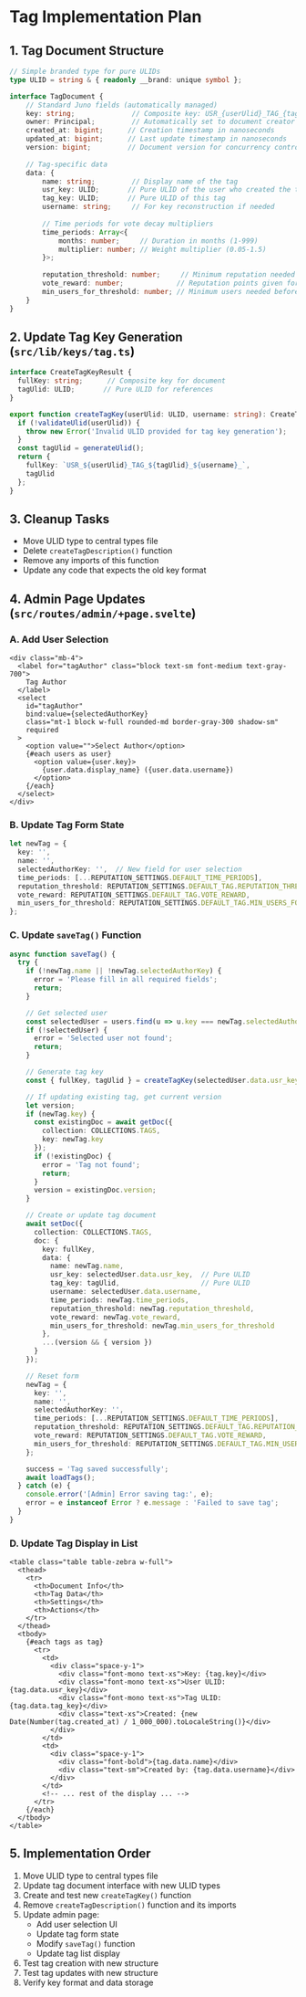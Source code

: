 # Tag Implementation Plan

## 1. Tag Document Structure

```typescript
// Simple branded type for pure ULIDs
type ULID = string & { readonly __brand: unique symbol };

interface TagDocument {
    // Standard Juno fields (automatically managed)
    key: string;              // Composite key: USR_{userUlid}_TAG_{tagUlid}_{username}_
    owner: Principal;         // Automatically set to document creator's Principal
    created_at: bigint;      // Creation timestamp in nanoseconds
    updated_at: bigint;      // Last update timestamp in nanoseconds
    version: bigint;         // Document version for concurrency control
    
    // Tag-specific data
    data: {
        name: string;         // Display name of the tag
        usr_key: ULID;       // Pure ULID of the user who created the tag
        tag_key: ULID;       // Pure ULID of this tag
        username: string;     // For key reconstruction if needed
        
        // Time periods for vote decay multipliers
        time_periods: Array<{
            months: number;     // Duration in months (1-999)
            multiplier: number; // Weight multiplier (0.05-1.5)
        }>;
        
        reputation_threshold: number;     // Minimum reputation needed for voting power
        vote_reward: number;             // Reputation points given for casting votes
        min_users_for_threshold: number; // Minimum users needed before vote rewards are restricted
    }
}
```

## 2. Update Tag Key Generation (`src/lib/keys/tag.ts`)

```typescript
interface CreateTagKeyResult {
  fullKey: string;      // Composite key for document
  tagUlid: ULID;       // Pure ULID for references
}

export function createTagKey(userUlid: ULID, username: string): CreateTagKeyResult {
  if (!validateUlid(userUlid)) {
    throw new Error('Invalid ULID provided for tag key generation');
  }
  const tagUlid = generateUlid();
  return {
    fullKey: `USR_${userUlid}_TAG_${tagUlid}_${username}_`,
    tagUlid
  };
}
```

## 3. Cleanup Tasks
- Move ULID type to central types file
- Delete `createTagDescription()` function
- Remove any imports of this function
- Update any code that expects the old key format

## 4. Admin Page Updates (`src/routes/admin/+page.svelte`)

### A. Add User Selection
```svelte
<div class="mb-4">
  <label for="tagAuthor" class="block text-sm font-medium text-gray-700">
    Tag Author
  </label>
  <select
    id="tagAuthor"
    bind:value={selectedAuthorKey}
    class="mt-1 block w-full rounded-md border-gray-300 shadow-sm"
    required
  >
    <option value="">Select Author</option>
    {#each users as user}
      <option value={user.key}>
        {user.data.display_name} ({user.data.username})
      </option>
    {/each}
  </select>
</div>
```

### B. Update Tag Form State
```typescript
let newTag = {
  key: '',
  name: '',
  selectedAuthorKey: '',  // New field for user selection
  time_periods: [...REPUTATION_SETTINGS.DEFAULT_TIME_PERIODS],
  reputation_threshold: REPUTATION_SETTINGS.DEFAULT_TAG.REPUTATION_THRESHOLD,
  vote_reward: REPUTATION_SETTINGS.DEFAULT_TAG.VOTE_REWARD,
  min_users_for_threshold: REPUTATION_SETTINGS.DEFAULT_TAG.MIN_USERS_FOR_THRESHOLD
};
```

### C. Update `saveTag()` Function
```typescript
async function saveTag() {
  try {
    if (!newTag.name || !newTag.selectedAuthorKey) {
      error = 'Please fill in all required fields';
      return;
    }

    // Get selected user
    const selectedUser = users.find(u => u.key === newTag.selectedAuthorKey);
    if (!selectedUser) {
      error = 'Selected user not found';
      return;
    }

    // Generate tag key
    const { fullKey, tagUlid } = createTagKey(selectedUser.data.usr_key, selectedUser.data.username);

    // If updating existing tag, get current version
    let version;
    if (newTag.key) {
      const existingDoc = await getDoc({
        collection: COLLECTIONS.TAGS,
        key: newTag.key
      });
      if (!existingDoc) {
        error = 'Tag not found';
        return;
      }
      version = existingDoc.version;
    }

    // Create or update tag document
    await setDoc({
      collection: COLLECTIONS.TAGS,
      doc: {
        key: fullKey,
        data: {
          name: newTag.name,
          usr_key: selectedUser.data.usr_key,  // Pure ULID
          tag_key: tagUlid,                    // Pure ULID
          username: selectedUser.data.username,
          time_periods: newTag.time_periods,
          reputation_threshold: newTag.reputation_threshold,
          vote_reward: newTag.vote_reward,
          min_users_for_threshold: newTag.min_users_for_threshold
        },
        ...(version && { version })
      }
    });

    // Reset form
    newTag = {
      key: '',
      name: '',
      selectedAuthorKey: '',
      time_periods: [...REPUTATION_SETTINGS.DEFAULT_TIME_PERIODS],
      reputation_threshold: REPUTATION_SETTINGS.DEFAULT_TAG.REPUTATION_THRESHOLD,
      vote_reward: REPUTATION_SETTINGS.DEFAULT_TAG.VOTE_REWARD,
      min_users_for_threshold: REPUTATION_SETTINGS.DEFAULT_TAG.MIN_USERS_FOR_THRESHOLD
    };

    success = 'Tag saved successfully';
    await loadTags();
  } catch (e) {
    console.error('[Admin] Error saving tag:', e);
    error = e instanceof Error ? e.message : 'Failed to save tag';
  }
}
```

### D. Update Tag Display in List
```svelte
<table class="table table-zebra w-full">
  <thead>
    <tr>
      <th>Document Info</th>
      <th>Tag Data</th>
      <th>Settings</th>
      <th>Actions</th>
    </tr>
  </thead>
  <tbody>
    {#each tags as tag}
      <tr>
        <td>
          <div class="space-y-1">
            <div class="font-mono text-xs">Key: {tag.key}</div>
            <div class="font-mono text-xs">User ULID: {tag.data.usr_key}</div>
            <div class="font-mono text-xs">Tag ULID: {tag.data.tag_key}</div>
            <div class="text-xs">Created: {new Date(Number(tag.created_at) / 1_000_000).toLocaleString()}</div>
          </div>
        </td>
        <td>
          <div class="space-y-1">
            <div class="font-bold">{tag.data.name}</div>
            <div class="text-sm">Created by: {tag.data.username}</div>
          </div>
        </td>
        <!-- ... rest of the display ... -->
      </tr>
    {/each}
  </tbody>
</table>
```

## 5. Implementation Order

1. Move ULID type to central types file
2. Update tag document interface with new ULID types
3. Create and test new `createTagKey()` function
4. Remove `createTagDescription()` function and its imports
5. Update admin page:
   - Add user selection UI
   - Update tag form state
   - Modify `saveTag()` function
   - Update tag list display
6. Test tag creation with new structure
7. Test tag updates with new structure
8. Verify key format and data storage 